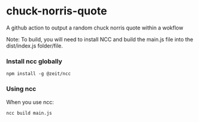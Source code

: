 # chuck-norris-quote
A github action to output a random chuck norris quote within a wokflow

Note: To build, you will need to install NCC and build the main.js file into the dist/index.js folder/file.

### Install ncc globally
```npm install -g @zeit/ncc```
### Using ncc
When you use ncc:

```ncc build main.js```

